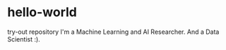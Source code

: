 # hello-world
try-out repository
I'm a Machine Learning and AI Researcher.
And a Data Scientist :).
